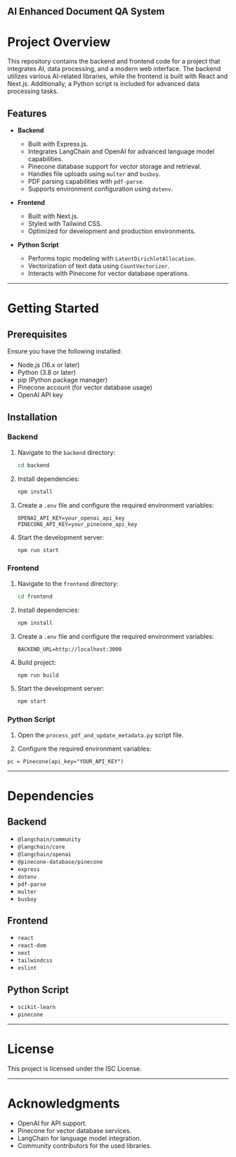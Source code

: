 ## AI Enhanced Document QA System

# Project Overview

This repository contains the backend and frontend code for a project that integrates AI, data processing, and a modern web interface. The backend utilizes various AI-related libraries, while the frontend is built with React and Next.js. Additionally, a Python script is included for advanced data processing tasks.

## Features

- **Backend**

  - Built with Express.js.
  - Integrates LangChain and OpenAI for advanced language model capabilities.
  - Pinecone database support for vector storage and retrieval.
  - Handles file uploads using `multer` and `busboy`.
  - PDF parsing capabilities with `pdf-parse`.
  - Supports environment configuration using `dotenv`.

- **Frontend**

  - Built with Next.js.
  - Styled with Tailwind CSS.
  - Optimized for development and production environments.

- **Python Script**
  - Performs topic modeling with `LatentDirichletAllocation`.
  - Vectorization of text data using `CountVectorizer`.
  - Interacts with Pinecone for vector database operations.

---

# Getting Started

## Prerequisites

Ensure you have the following installed:

- Node.js (16.x or later)
- Python (3.8 or later)
- pip (Python package manager)
- Pinecone account (for vector database usage)
- OpenAI API key

## Installation

### Backend

1. Navigate to the `backend` directory:
   ```bash
   cd backend
   ```
2. Install dependencies:
   ```bash
   npm install
   ```
3. Create a `.env` file and configure the required environment variables:
   ```env
   OPENAI_API_KEY=your_openai_api_key
   PINECONE_API_KEY=your_pinecone_api_key
   ```
4. Start the development server:
   ```bash
   npm run start
   ```

### Frontend

1. Navigate to the `frontend` directory:
   ```bash
   cd frontend
   ```
2. Install dependencies:
   ```bash
   npm install
   ```
3. Create a `.env` file and configure the required environment variables:
   ```env
   BACKEND_URL=http://localhost:3000
   ```
4. Build project:
   ```bash
   npm run build
   ```
5. Start the development server:
   ```bash
   npm start
   ```

### Python Script

1. Open the `process_pdf_and_update_metadata.py` script file.

2. Configure the required environment variables:

```env
pc = Pinecone(api_key="YOUR_API_KEY")
```

---

# Dependencies

## Backend

- `@langchain/community`
- `@langchain/core`
- `@langchain/openai`
- `@pinecone-database/pinecone`
- `express`
- `dotenv`
- `pdf-parse`
- `multer`
- `busboy`

## Frontend

- `react`
- `react-dom`
- `next`
- `tailwindcss`
- `eslint`

## Python Script

- `scikit-learn`
- `pinecone`

---

# License

This project is licensed under the ISC License.

---

# Acknowledgments

- OpenAI for API support.
- Pinecone for vector database services.
- LangChain for language model integration.
- Community contributors for the used libraries.

